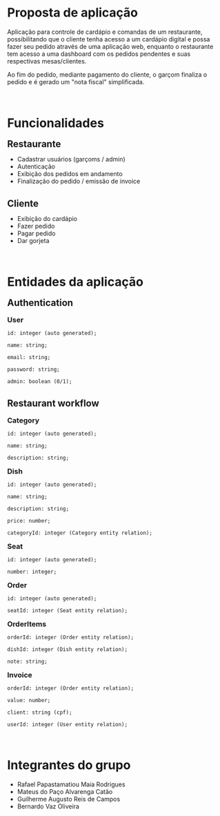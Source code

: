 <style>
  h2, h3 {
      margin: 0;
  }
</style>

# Proposta de aplicação

Aplicação para controle de cardápio e comandas de um restaurante, possibilitando que o cliente tenha acesso a um cardápio digital e possa fazer seu pedido através de uma aplicação web, enquanto o restaurante tem acesso a uma dashboard com os pedidos pendentes e suas respectivas mesas/clientes.

Ao fim do pedido, mediante pagamento do cliente, o garçom finaliza o pedido e é gerado um "nota fiscal" simplificada.

<br />

# Funcionalidades

## Restaurante

- Cadastrar usuários (garçoms / admin)
- Autenticação
- Exibição dos pedidos em andamento
- Finalização do pedido / emissão de invoice

<br />

## Cliente

- Exibição do cardápio
- Fazer pedido
- Pagar pedido
- Dar gorjeta


<br />

# Entidades da aplicação

## Authentication

<br />

### User

```
id: integer (auto generated);

name: string;

email: string;

password: string;

admin: boolean (0/1);
```

<br/>

## Restaurant workflow

<br />

### Category

```
id: integer (auto generated);

name: string;

description: string;
```

### Dish

```
id: integer (auto generated);

name: string;

description: string;

price: number;

categoryId: integer (Category entity relation);
```

### Seat

```
id: integer (auto generated);

number: integer;
```

### Order

```
id: integer (auto generated);

seatId: integer (Seat entity relation);
```

### OrderItems

```
orderId: integer (Order entity relation);

dishId: integer (Dish entity relation);

note: string;

```

### Invoice

```
orderId: integer (Order entity relation);

value: number;

client: string (cpf);

userId: integer (User entity relation);
```

<br/>

<h1>Integrantes do grupo</h1>

<ul>
  <li>
    Rafael Papastamatiou Maia Rodrigues
  </li>
  <li>
    Mateus do Paço Alvarenga Catão
  </li>
  <li>
    Guilherme Augusto Reis de Campos
  </li>
  <li>
    Bernardo Vaz Oliveira
  </li>
</ul>

